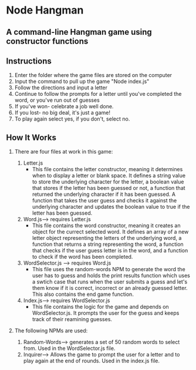 # Node Hangman
## A command-line Hangman game using constructor functions
## Instructions
1. Enter the folder where the game files are stored on the computer
2. Input the command to pull up the game "Node index.js"
3. Follow the directions and input a letter
4. Continue to follow the prompts for a letter until you've completed the word, or you've run out of guesses
5. If you've won- celebrate a job well done.
6. If you lost- no big deal, it's just a game!
7. To play again select yes, if you don't, select no.

## How It Works
1. There are four files at work in this game:
    1. Letter.js
        * This file contains the letter constructor, meaning it determines when to display a letter or blank space. It defines a string value to store the underlying character for the letter, a boolean value that stores if the letter has been guessed or not, a function that returned the underlying character if it has been guessed. A function that takes the user guess and checks it against the underlying character and updates the boolean value to true if the letter has been guessed.
    2. Word.js--> requires Letter.js
        * This file contains the word constructor, meaning it creates an object for the currect selected word. It defines an array of a new letter object representing the letters of the underlying word, a function that returns a string representing the word, a function that checks if the user guess letter is in the word, and a function to check if the word has been completed.
    3. WordSelector.js --> requires Word.js
        * This file uses the random-words NPM to generate the word the user has to guess and holds the print results function which uses a swtich case that runs when the user submits a guess and let's them know if it is correct, incorrect or an already guessed letter. This also contains the end game function.
    4. Index.js--> requires WordSelector.js
        * This file contains the logic for the game and depends on WordSelector.js. It prompts the user for the guess and keeps track of their reamining guesses.
    
2. The following NPMs are used:
    1. Random-Words--> generates a set of 50 random words to select from. Used in the WordSelector.js file.
    2. Inquirer--> Allows the game to prompt the user for a letter and to play again at the end of rounds. Used in the index.js file.
